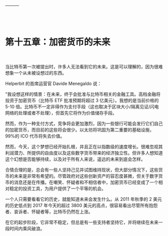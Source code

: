 | ![image](img/chapter_title_corner_decoration_left.png) |  | ![image](img/chapter_title_corner_decoration_right.png) |
| --- | --- | --- |

![image](img/chapter_title_above.png)

# 第十五章：加密货币的未来

![image](img/chapter_title_below.png)

当比特币第一次被提出时，许多人无法看到它的未来。这是可以理解的，因为很难想象一个从未被设想过的东西。

Helperbit 的首席运营官 Davide Menegaldo 说：

"我设想这样的情景：在未来，终于会批准与比特币相关的金融工具。高档金融将投资于加密货币（比特币 ETF 批准预期将超过 3 亿美元）。我想的是当前价格的 5-10 倍。比特币不一定非得作为支付手段（这也取决于区块大小/隔离见证/闪电网络的处理或者不处理），但首先它将作为价值储存手段。

然而，作为一种支付方式，竞争将会更加激烈，因为一些银行可能会发行它们自己的加密货币，而目前的这些将会很少。以太坊将巩固为第二重要的基础设施，99%的 ICO 代币将失去价值。

然而，今天，这个梦想已经开始扎根，并且正在以指数级的速度增长。很难忽视其利润潜力、所提供的自由度以及这些数字货币带来的经济独立性。但许多人想知道这个幻想是否能够持续，以及对于所有人来说，遥远的未来到底会怎样。

合情合理的是，总会有一些人坚持己见并试图维持现状，但大部分情况下，这些货币的未来是非常有希望的。尽管政府对这些创新资产的容忍度甚微，但关于数字货币的消息还是在传播。在嘲笑、怀疑者和不相信者中，加密货币已经变成了一个相对稳定的投资工具，为用户提供了一个平等的机会。

一个人只需要看看它的历史，就能知道未来会发生什么。从 2011 年秋季的 2 美元的历史低点到 2017 年今天的超过 3800 美元的高点，很容易看出尽管所有抱怨者、哀诉者、怀疑者等，比特币仍然在上涨。

在它的起步阶段，它非常不稳定，但总是有一些支持者坚持它，并将继续在未来一段时间内乘风破浪。
